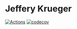 # Jeffery Krueger

[![Actions](https://github.com/LukeShay/jeffery-krueger/actions/workflows/ci-cd.yml/badge.svg)](https://github.com/LukeShay/jeffery-krueger/actions/workflows/ci-cd.yml) [![codecov](https://codecov.io/gh/LukeShay/jeffery-krueger/branch/master/graph/badge.svg?token=A4FQM813X5)](https://codecov.io/gh/LukeShay/jeffery-krueger)